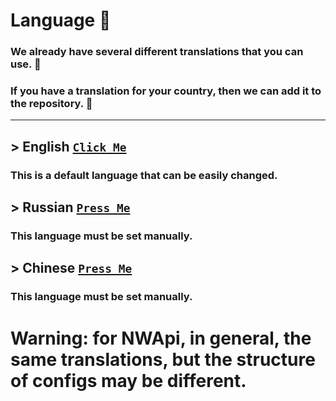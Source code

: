 # Language :rocket:
### We already have several different translations that you can use. :moyai:
### If you have a translation for your country, then we can add it to the repository. :monocle_face:
----
## > English [``Click Me``](https://github.com/KoT0XleB/AutoEvent/blob/main/Docs/Translations/English.md)
### This is a default language that can be easily changed.
## > Russian [``Press Me``](https://github.com/KoT0XleB/AutoEvent/blob/main/Docs/Translations/Russian.md)
### This language must be set manually.
## > Chinese [``Press Me``](https://github.com/KoT0XleB/AutoEvent/blob/main/Docs/Translations/Chinese.md)
### This language must be set manually.

# Warning: for NWApi, in general, the same translations, but the structure of configs may be different.
